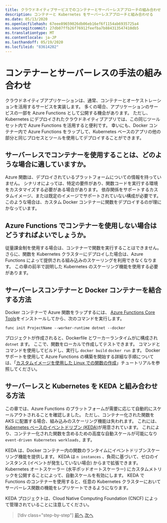 ```yaml
---
title: クラウドネイティブサービスでのコンテナーとサーバーレスアプローチの組み合わせ
description: コンテナーと Kubernetes をサーバーレスアプローチと組み合わせる
ms.date: 05/13/2020
ms.openlocfilehash: 67eee89659026db06eb16ef6f1154ab6935725a4
ms.sourcegitcommit: 27db07ffb26f76912feefba7b884313547410db5
ms.translationtype: MT
ms.contentlocale: ja-JP
ms.lasthandoff: 05/19/2020
ms.locfileid: "83614202"
---
```

# <a name="combining-containers-and-serverless-approaches"></a>コンテナーとサーバーレスの手法の組み合わせ

クラウドネイティブアプリケーションは、通常、コンテナーとオーケストレーションを活用するサービスを実装します。 多くの場合、アプリケーションのサービスの一部を Azure Functions として公開する機会があります。 ただし、Kubernetes にデプロイされたクラウドネイティブアプリでは、この同じツールセット内で Azure Functions を活用すると便利です。 幸いにも、Docker コンテナー内で Azure Functions をラップして、Kubernetes ベースのアプリの他の部分と同じプロセスとツールを使用してデプロイすることができます。

## <a name="when-does-it-make-sense-to-use-containers-with-serverless"></a>サーバーレスでコンテナーを使用することは、どのような場合に適していますか。

Azure 関数は、デプロイされているプラットフォームについての情報を持っていません。 シナリオによっては、特定の要件があり、関数コードを実行する環境をカスタマイズする必要がある場合があります。 依存関係をサポートするカスタムイメージ、または既定のイメージでサポートされていない構成が必要です。 このような場合は、カスタム Docker コンテナーに関数をデプロイするのが理にかなっています。

## <a name="when-should-you-avoid-using-containers-with-azure-functions"></a>Azure Functions でコンテナーを使用しない場合はどうすればよいでしょうか。

従量課金制を使用する場合は、コンテナーで関数を実行することはできません。 さらに、関数を Kubernetes クラスターにデプロイした場合は、Azure Functions によって提供される組み込みのスケーリングを利用できなくなります。 この章の前半で説明した Kubernetes のスケーリング機能を使用する必要があります。

## <a name="how-to-combine-serverless-and-docker-containers"></a>サーバーレスコンテナーと Docker コンテナーを結合する方法

Docker コンテナーで Azure 関数をラップするには、 [Azure Functions Core Tools](https://github.com/Azure/azure-functions-core-tools)をインストールしてから、次のコマンドを実行します。

```console
func init ProjectName --worker-runtime dotnet --docker
```

プロジェクトが作成されると、Dockerfile とワーカーランタイムがに構成され `dotnet` ます。 ここで、関数をローカルで作成してテストできます。 コマンドとコマンドを使用してビルドし、実行し `docker build` `docker run` ます。 Docker サポートを使用して Azure Functions の構築を開始する詳細な手順については、「[カスタムイメージを使用した Linux での関数の作成](https://docs.microsoft.com/azure/azure-functions/functions-create-function-linux-custom-image)」チュートリアルを参照してください。

## <a name="how-to-combine-serverless-and-kubernetes-with-keda"></a>サーバーレスと Kubernetes を KEDA と組み合わせる方法

この章では、Azure Functions のプラットフォームが需要に応じて自動的にスケールアウトされることを確認しました。 ただし、コンテナー化された関数を AKS に配置する場合、組み込みのスケーリング機能は失われます。 これには、 [Kubernetes ベースのイベントドリブン (KEDA)](https://docs.microsoft.com/azure/azure-functions/functions-kubernetes-keda)が用意されています。 これにより、コンテナー化された関数を含めるための高度な自動スケールが可能になり `event-driven Kubernetes workloads,` ます。

KEDA は、Docker コンテナー内の関数のランタイムにイベントドリブンスケーリング機能を提供します。 KEDA は `n instances` 、負荷に基づいて、ゼロのインスタンス (イベントが発生していない場合) からまで拡張できます。 Kubernetes オートスケーラー (水平ポッドオートスケーラー) にカスタムメトリックを公開することによって、自動スケールを有効にします。 KEDA で Functions のコンテナーを使用すると、任意の Kubernetes クラスターにおいてサーバーレス関数の機能をレプリケートできるようになります。

KEDA プロジェクトは、Cloud Native Computing Foundation (CNCF) によって管理されていることに注意してください。

>[!div class="step-by-step"]
>[前へ](leverage-serverless-functions.md)
>[次へ](deploy-containers-azure.md)
